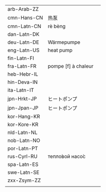 | | | |
|-|-|-|
| arb-Arab-ZZ |  |  |
| cmn-Hans-CN | 热泵 |  |
| cmn-Latn-CN | rè bèng |  |
| dan-Latn-DK |  |  |
| deu-Latn-DE | Wärmepumpe |  |
| eng-Latn-US | heat pump |  |
| fin-Latn-FI |  |  |
| fra-Latn-FR | pompe [f] à chaleur |  |
| heb-Hebr-IL |  |  |
| hin-Deva-IN |  |  |
| ita-Latn-IT |  |  |
| jpn-Hrkt-JP | ヒートポンプ |  |
| jpn-Jpan-JP | ヒートポンプ |  |
| kor-Hang-KR |  |  |
| kor-Kore-KR |  |  |
| nld-Latn-NL |  |  |
| nob-Latn-NO |  |  |
| por-Latn-PT |  |  |
| rus-Cyrl-RU | тепло́вой насо́с |  |
| spa-Latn-ES |  |  |
| swe-Latn-SE |  |  |
| zxx-Zsym-ZZ |  |  |
|  |  |  |
